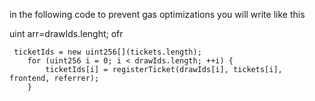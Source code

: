 in the following code to prevent gas optimizations you will write like this 

  uint arr=drawIds.lenght;
  ofr

     ticketIds = new uint256[](tickets.length);
        for (uint256 i = 0; i < drawIds.length; ++i) {
            ticketIds[i] = registerTicket(drawIds[i], tickets[i], frontend, referrer);
        }